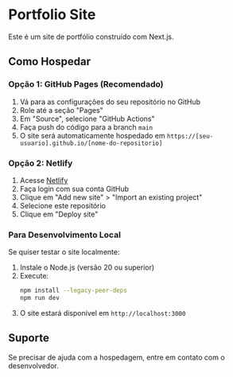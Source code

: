 # Portfolio Site

Este é um site de portfólio construído com Next.js.

## Como Hospedar

### Opção 1: GitHub Pages (Recomendado)

1. Vá para as configurações do seu repositório no GitHub
2. Role até a seção "Pages"
3. Em "Source", selecione "GitHub Actions"
4. Faça push do código para a branch `main`
5. O site será automaticamente hospedado em `https://[seu-usuario].github.io/[nome-do-repositorio]`

### Opção 2: Netlify

1. Acesse [Netlify](https://app.netlify.com/)
2. Faça login com sua conta GitHub
3. Clique em "Add new site" > "Import an existing project"
4. Selecione este repositório
5. Clique em "Deploy site"

### Para Desenvolvimento Local

Se quiser testar o site localmente:

1. Instale o Node.js (versão 20 ou superior)
2. Execute:
   ```bash
   npm install --legacy-peer-deps
   npm run dev
   ```
3. O site estará disponível em `http://localhost:3000`

## Suporte

Se precisar de ajuda com a hospedagem, entre em contato com o desenvolvedor. 